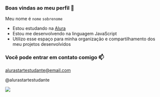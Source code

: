 ### Boas vindas ao meu perfil 💙

Meu nome é `nome` `sobrenome`

- Estou estudando na [Alura](https://www.alura.com.br)
- Estou me desenvolvendo na linguagem JavaScript
- Utilizo esse espaço para minha organização e compartilhamento dos meu projetos desenvolvidos

### Você pode entrar em contato comigo 📫

alurastartestudante@email.com

@alurastartestudante

![](https://tenor.com/pt-BR/view/happy-happy-dog-dog-happiest-dog-super-happy-gif-17885812)

